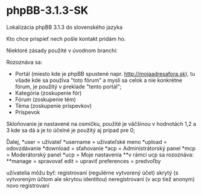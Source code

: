 # phpBB-3.1.3-SK
Lokalizácia phpBB 3.1.3 do slovenského jazyka

Kto chce prispieť nech pošle kontakt pridám ho.

Niektoré zásady použité v úvodnom branchi:

Rozoznáva sa:
- Portál (miesto kde je phpBB spustené napr. http://mojaadresafora.sk), tu všade kde sa používa "toto fórum" a myslí sa celok a nie konkrétne fórum, je použitý v preklade "tento portál"; 
- Kategória (zoskupenie fór)
- Fórum (zoskupenie tém)
- Téma (zoskupenie príspevkov)
- Príspevok

Skloňovanie je nastavené na osmičku, použité je väčšinou v hodnotách 1,2 a 3 kde sa dá a je to účelné je použitý aj prípad pre 0;

Ďalej,
*user = užívateľ
*username = užívateľské meno
*upload = odovzdávanie
*download = sťahovanie
*acp = Administrátorský panel
*mcp = Moderátorský panel
*ucp = Moje nastavenia
  **v rámci ucp sa rozoznáva:
    **manage = spravovať
    edit = upraviť
    preferences = predvoľby
    
užívatelia môžu byť:
registrovaní (regulérne vytvorený účet)
skrytý (s vytvoreným účtom ale skrytou identitou)
neregistrovaní (v acp tiež anonym)
novo registrovaní
  
